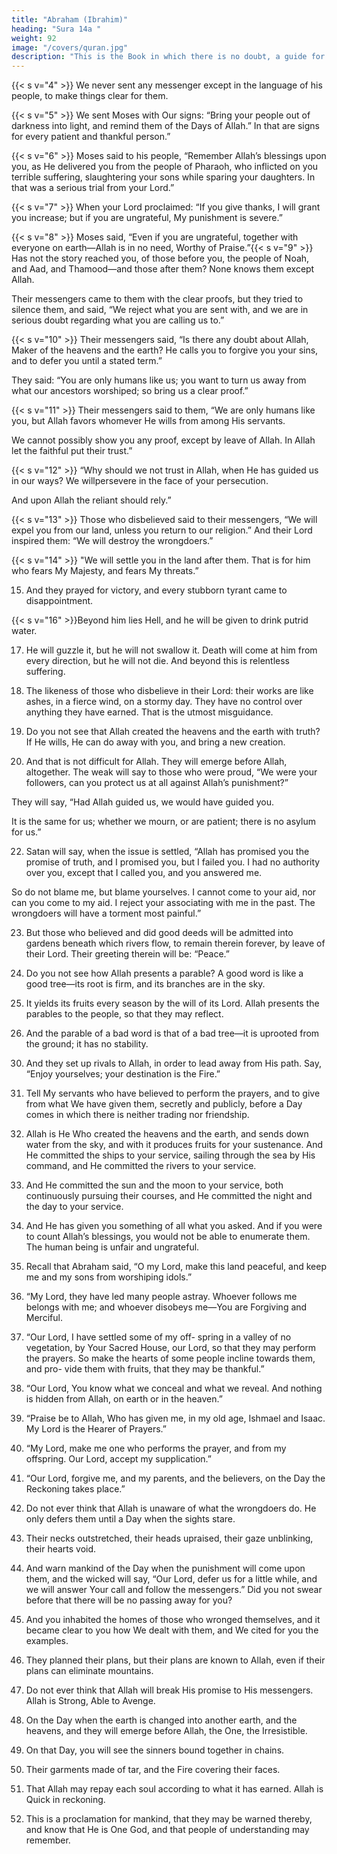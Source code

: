 ```yaml
---
title: "Abraham (Ibrahim)"
heading: "Sura 14a "
weight: 92
image: "/covers/quran.jpg"
description: "This is the Book in which there is no doubt, a guide for the righteous."
---
```




<!-- 1. Alif, Lam, Ra. A Scripture that We revealed
to you, that you may bring humanity from
darkness to light—with the permission of
their Lord—to the path of the Almighty, the
Praiseworthy.{{< s v="2" >}}  Allah—to whom belongs what is in the
heavens and the earth. And woe to the disbe-
lievers from a severe torment.{{< s v="3" >}}  Those who prefer the present life to the
Hereafter, and repel from the path of Allah,
and seek to make it crooked—these are far
astray. -->
{{< s v="4" >}} We never sent any messenger except in the language of his people, to make things clear
for them. <!-- Allah leads astray whom He wills, and guides whom He wills. He is the Mighty,
the Wise. -->

{{< s v="5" >}}  We sent Moses with Our signs: “Bring your people out of darkness into light, and remind them of the Days of Allah.” In that are signs for every patient and thankful person.”


{{< s v="6" >}} Moses said to his people, “Remember Allah’s blessings upon you, as He delivered you from the people of Pharaoh, who inflicted on you terrible suffering, slaughtering your sons while sparing your daughters. In that was a serious trial from your Lord.”

{{< s v="7" >}} When your Lord proclaimed: “If you give thanks, I will grant you increase; but if you are ungrateful, My punishment is severe.”

{{< s v="8" >}} Moses said, “Even if you are ungrateful, together with everyone on earth—Allah is in no need, Worthy of Praise.”{{< s v="9" >}}  Has not the story reached you, of those before you, the people of Noah, and Aad, and Thamood—and those after them? None knows them except Allah. 

Their messengers came to them with the clear proofs, but they tried to silence them, and said, “We reject what you are sent with, and we are in serious doubt regarding what you are calling us to.”

{{< s v="10" >}}  Their messengers said, “Is there any doubt about Allah, Maker of the heavens and the earth? He calls you to forgive you your sins, and to defer you until a stated term.” 

They said: “You are only humans like us; you want to turn us away from what our ancestors worshiped; so bring us a clear proof.”

{{< s v="11" >}}  Their messengers said to them, “We are only humans like you, but Allah favors whomever He wills from among His servants.

We cannot possibly show you any proof, except by leave of Allah. In Allah let the faithful put their trust.”

{{< s v="12" >}} “Why should we not trust in Allah, when He has guided us in our ways? We willpersevere in the face of your persecution.

And upon Allah the reliant should rely.”

{{< s v="13" >}} Those who disbelieved said to their messengers, “We will expel you from our land, unless you return to our religion.” And their Lord inspired them: “We will destroy the wrongdoers.”

{{< s v="14" >}} "We will settle you in the land after them. That is for him who fears My Majesty, and fears My threats.”

15. And they prayed for victory, and every stubborn tyrant came to disappointment.

{{< s v="16" >}}Beyond him lies Hell, and he will be given
to drink putrid water.

17. He will guzzle it, but he will not swallow it. Death will come at him from every direction,
but he will not die. And beyond this is relentless suffering.

18. The likeness of those who disbelieve in their Lord: their works are like ashes, in a
fierce wind, on a stormy day. They have no control over anything they have earned. That
is the utmost misguidance.

19. Do you not see that Allah created the heavens and the earth with truth? If He wills, He can do away with you, and bring a new creation.

20. And that is not difficult for Allah. They will emerge before Allah, altogether.
The weak will say to those who were proud, “We were your followers, can you protect us
at all against Allah’s punishment?” 

They will say, “Had Allah guided us, we would have guided you. 

It is the same for us; whether we mourn, or are patient; there is no asylum for us.”

22. Satan will say, when the issue is settled, “Allah has promised you the promise of
truth, and I promised you, but I failed you. I
had no authority over you, except that I called
you, and you answered me. 

So do not blame me, but blame yourselves. I cannot come to
your aid, nor can you come to my aid. I reject
your associating with me in the past. The wrongdoers will have a torment most painful.”

23. But those who believed and did good deeds
will be admitted into gardens beneath which
rivers flow, to remain therein forever, by
leave of their Lord. Their greeting therein will
be: “Peace.”

24. Do you not see how Allah presents a parable? A good word is like a good tree—its root
is firm, and its branches are in the sky.

25. It yields its fruits every season by the will of its Lord. Allah presents the parables to the
people, so that they may reflect.

26. And the parable of a bad word is that of a bad tree—it is uprooted from the ground; it has no stability.


<!-- 27. Allah gives firmness to those who believe,
with the firm word, in this life, and in the
Hereafter. And Allah leads the wicked astray.
Allah does whatever He wills.

28. Have you not seen those who exchanged
the blessing of Allah with blasphemy, and
landed their people into the house of perdition?

29. Hell—they will roast in it. What a miserable settlement. -->

30. And they set up rivals to Allah, in order to lead away from His path. Say, “Enjoy yourselves; your destination is the Fire.”

31. Tell My servants who have believed to perform the prayers, and to give from what We have given them, secretly and publicly, before a Day comes in which there is neither trading nor friendship.

32. Allah is He Who created the heavens and the earth, and sends down water from the sky, and with it produces fruits for your sustenance. And He committed the ships to your service, sailing through the sea by His command, and He committed the rivers to your service.

33. And He committed the sun and the moon to your service, both continuously pursuing their courses, and He committed the night and the day to your service.

34. And He has given you something of all what you asked. And if you were to count Allah’s blessings, you would not be able to enumerate them. The human being is unfair and ungrateful.

35. Recall that Abraham said, “O my Lord, make this land peaceful, and keep me and my sons from worshiping idols.”

36. “My Lord, they have led many people astray. Whoever follows me belongs with me;
and whoever disobeys me—You are Forgiving and Merciful.

37. “Our Lord, I have settled some of my off-
spring in a valley of no vegetation, by Your
Sacred House, our Lord, so that they may
perform the prayers. So make the hearts of some people incline towards them, and pro-
vide them with fruits, that they may be thankful.”

38. “Our Lord, You know what we conceal and what we reveal. And nothing is hidden from
Allah, on earth or in the heaven.”

39. “Praise be to Allah, Who has given me, in my old age, Ishmael and Isaac. My Lord is the Hearer of Prayers.”

40. “My Lord, make me one who performs the prayer, and from my offspring. Our Lord, accept my supplication.”

41. “Our Lord, forgive me, and my parents,
and the believers, on the Day the Reckoning
takes place.”
42. Do not ever think that Allah is unaware of
what the wrongdoers do. He only defers them
until a Day when the sights stare.

43. Their necks outstretched, their heads upraised, their gaze unblinking, their hearts void.

44. And warn mankind of the Day when the punishment will come upon them, and the wicked will say, “Our Lord, defer us for a little while, and we will answer Your call and follow the messengers.” Did you not swear before that there will be no passing away for you?

45. And you inhabited the homes of those who wronged themselves, and it became clear to
you how We dealt with them, and We cited for you the examples.

46. They planned their plans, but their plans are known to Allah, even if their plans can
eliminate mountains.

47. Do not ever think that Allah will break His promise to His messengers. Allah is Strong, Able to Avenge.

48. On the Day when the earth is changed into another earth, and the heavens, and they will emerge before Allah, the One, the Irresistible.

49. On that Day, you will see the sinners bound together in chains.

50. Their garments made of tar, and the Fire covering their faces.

51. That Allah may repay each soul according to what it has earned. Allah is Quick in reckoning.

52. This is a proclamation for mankind, that they may be warned thereby, and know that
He is One God, and that people of understanding may remember.


